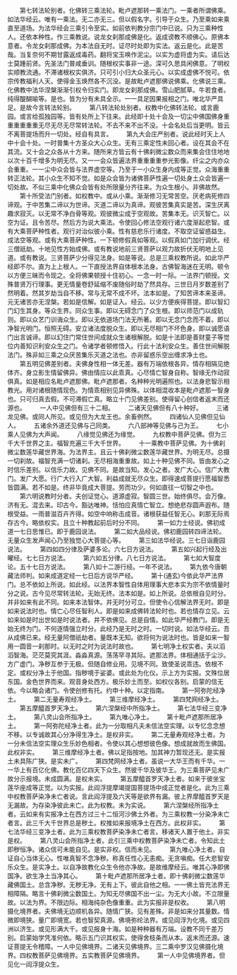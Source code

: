 <!-- { "loadSidebar": true } -->
　　第七转法轮别者。化佛转三乘法轮。毗卢遮那转一乘法门。一乘者所谓佛乘。如法华经云。唯有一乘法。无二亦无三。但以假名字。引导于众生。乃至乘如来乘直至道场。为法华经会三乘引令至实。如前依判教分宗门中已说。只为三乘种性人。还依本种性。作三乘教说。说龙女刹那成佛是化。返成谤教不顺佛心。原佛本意者。令龙女刹那成佛。为本法自无时。证尽时处即为实法。返云是化。此是苦哉。当复奈何不期甘露返成毒药。翻将宝玉唤作泥尘。以实为虚将虚为实。请后达士莫踵前贤。先圣法门普咸垂训。随根权实事非一途。深可久思具闲佛意。了明权实顺教流通。不滞诸根权实俱济。只可引小归大众圣元心。以实成虚佛不悦可。依宗传教福利人天。使得金玉焕然各不沉没。是故毗卢遮那佛说佛乘。化佛说三乘。化佛教中法华涅槃渐渐引权令归实门。即龙女刹那成佛。雪山肥腻草。牛若食者。纯得醍醐喻等。是也。皆为分有未具全示。一一具足因果报相之门。唯北华严具足。是故今言转法轮别。
　　第八转法轮处别者。权教中化佛转法轮。或言鹿园。或言给孤独园等。皆有处所上下往来。此经即十处十会及一切尘中佛国佛身重重重重重重无尽无尽无尽常转法轮。不去不来不出不没。十会名处后当更明。皆云不离菩提场而升一切处。经自有具言。
　　第九大会庄严别者。说此经时天上人中十会十处。一时普集十方圣众大心众生。无有三乘定性未回心者。设在其会不在其流。又十会之众各从十方来。随所来方皆云有十佛刹微尘数众而来集会住住地地以次十百千增多为明无尽。又一一会众皆遍法界重重重重参光影像。纤尘之内亦众会重重。一一尘中众会皆与法界虚空等。乃至于一小众生身内成等正觉。众海重重转正法轮。其小众生不知不觉。如是众会皆为诸佛菩萨性遍一切处身土众会皆遍一切处故。不似三乘中化佛众会皆有处所限量分齐往来。为众生根小。非佛故然。
　　第十所受法门别者。如权教中。或从小乘。渐渐修习无常苦空。厌老病死修四谛观。于中苦集二谛以为世谛。灭道二谛以为真谛。观彼苦集真实是苦。深生厌离趣求寂灭。以无常不净白骨等观。观彼微尘成于空观故。苦集本无。识灭智亡。以空为证。且令苦尽。然后方为说大乘法。令使回心修法空观行诸六度渐起悲智。或有大乘菩萨种性者。观行对治似彼小乘。性有慈悲乐行诸度。不取空证留惑益生。成法空等观。或有大乘菩萨种性。一下顿修假真如等观。以假真如门加行调伏。经三僧祇劫。十地见性方始成佛。或有教说地前三贤菩萨以观力故折伏无明地上见道。或有教说。三贤菩萨少分得见法身。如是等说。总是三乘权教所说。如此华严经即不尔。直为上上根人。一下直授法界自体根本法身。古佛智海迷在无明。顿令以方便三昧而令现之。全将佛果顿授十住初心。一念一时一际。一法界门顿授。文殊普贤万行理事。更无情量卷舒延缩不废随俗时劫了然具存。三世日月岁数差别了然明着。然其岁劫当自不移。常与无常不成不坏。法本如是。了知苦谛本来圣谛。元无诸苦亦无涅槃。若如是信解。如是证入。经云。以少方便疾得菩提。即以智幻门幻生其身。等众生界。同众生事。即以无碍念门了众生根。即以师范门以成轨则。即以众艺门训诲众生。即以无依道场门法无所著。即以无念门念而不着。即以净智光明门。恒照无碍。安立诸法度脱众生。即以无尽相门不坏色身。即以诚愿语门出言诚谛。即以幻住门常住世间成就众生诸根解脱。如是十法即是善财童子等觉位内善知识利安众生之门。令诸学者顿修悟入。行此十法利安众生。善住世间解脱法门。殊非如三乘之众厌苦集乐灭道之法也。亦非留惑乐空出缠求净土也。
　　第五明见佛差别者。夫佛身性相一体无差。器有万端依根各异。情存相隔见绝体齐。身立影生情留佛异。佛由情应以此乖真。心尽情亡智身自称。智缘无作动寂俱真。如是相应名毗卢遮那佛。毗卢遮那者。名种种光明遍照也。以法身悲智示相教光。用对诸根随情现色。为情乖相别见异佛殊。以体相混收本是毗卢遮那一智身也。只可归真去假。不可滞假亡真。略立十门见佛差别。使得留心创信者返末而还源也。
　　一人中见佛但有三十二相。
　　二诸天见佛但有八十种好。
　　三诸龙见佛。或同人所见。或见但为大龙王也。余畜例然。
　　四诸仙人见佛但见仙人。
　　五诸余外道还见佛与己同类。
　　六八部神等见佛与己为王。
　　七小乘人见佛为大声闻。
　　八缘觉见佛还为缘觉。
　　九权教中菩萨见佛。但为三千大千世界之主。福智充遍三千大千世界。
　　十一乘教中菩萨见佛。为十佛刹微尘数莲华藏世界海。为法界主。且云十佛刹微尘数莲华藏世界。为明无尽。总摄一切刹故。福智充满一切诸刹。无尽相海重重故。如上十种见佛不同。皆由发心之时信乐差别。以信乐力故。见佛不同。是故当知。发心之者。发广大心。信广大教门。发广大愿。行广大行入广大智。利益成就无尽众生。即得速成菩提行愿福智悉皆圆满。若不如是。终非毕竟成大菩提。劳而功少。何如直往一切智之中也。
　　第六明说教时分者。夫创证觉心。道源虚寂。智圆三世。始终俱尽。会万像。济有无。混去来。印古今。豁达唯神。恬怕应真情亡智立。想绝悲存圆声遐布。随根受益。一雨普滋百卉齐得。如空中响称击成音。诸根获益任智无心。刹那无际焉存古今。略依权实。且立十种教起前后时分不同。
　　第一如力士经说。佛初成道一七日思惟已。即于鹿园说法。
　　第二如大品经说。佛初鹿园转四谛法轮。无量众生发声闻心乃至独觉心大菩提心等。
　　第三如法华经说。三七日诣鹿园说法。
　　第四如四分律及萨婆多论。六七日方说法。
　　第五如兴起行经及出曜经。七七日方说法。
　　第六如五分律。八七日方说法。
　　第七如大智度论。五十七日方说法。
　　第八如十二游行经。一年不说法。
　　第九依今唐朝藏法师判。如来成道定经一七日后方说华严经。
　　第十(通玄)今依此华严法界门。总不依如上所说。如此经。以法界本智性自体用理事大悲本实为宗不依情量时分之说。古今见尽常转法轮。无始无终。法本如是。如上所说。总依根自见时分。并非如来有此不同。如来本法智体。并无时分可立。但使令心信解法界无时。即是如来说法时也。情亡心尽任智利人。即是如来成佛转法轮时也。若也情存立见。云如来如是时出世如是时说法者。并不依佛见。总是自情。如此华严经教门。即是无始无终为门。不何逐情强立时分。此经乃是无时之时。一切时说。如法华经云。吾从成佛已来。经无量阿僧祇劫者。量既本无知。欲将何为说法时也。皆是如来一智用一圆音一刹那时。以无时之时为说法时故也。
　　第七明净土权实者。夫以滔滔智海。茫茫莫究其涯。淼淼真源。荡荡罕寻其际。遮那法界。体相通括于尘沙。方广虚门。净秽互参于无极。但随自修业用。见境不同。致使圣说乖违。依根不定。或权分净土于他国。指秽境于娑婆。或此处为化仪。示上方为实报。文殊位居东国。金色世界而来。观音身处西方。极乐妙土而至。如权仪各别。启蒙的信无依。今以略会诸门。令使创修有托。约申十种。以定指南。
　　第一阿弥陀经净土。
　　第二无量寿观经净土。
　　第三维摩经净土。
　　第四梵网经净土。
　　第五摩醯首罗天净土。
　　第六涅槃经中所指净土。
　　第七法华经三变净土。
　　第八灵山会所指净土。
　　第九唯心净土。
　　第十毗卢遮那所居净土。
　　第一阿弥陀经净土者。此为一分取相凡夫未信法空实理。以专忆念念想不移。以专诚故其心分净得生净土。是权非实。
　　第二无量寿观经净土者。为一分未信法空实理众生乐妙色相者。令使以其心想想彼色像。想成就故而生佛国。此权非实。
　　第三维摩经净土者。佛以足指按地。加其神力暂现还无。是实报土未具陈广狭。是实未广。
　　第四梵网经净土者。虽说一大华王而有千华。一一华上有百亿化佛。教化百亿四天下众生。然彼千华及彼华王。为三乘菩萨见未广故分示报境。未成圆满。是权未实。
　　第五摩醯首罗天净土者。如来于彼坐宝莲华座成等正觉。以为实报。此阎浮提摩竭提国菩提场中成正觉者是化。此为三乘中权教菩萨染净未亡者说。言此阎浮提及六天等是欲界有漏。彼上界摩醯首罗天是无漏故。为存染净彼此未亡。此为权教。未为实说。
　　第六涅槃经所指净土者。云如来有实报净土在西方过三十二恒河沙佛土外者。为三乘权教一分染净未亡者言。此三千大千世界总是秽土。权推如来报境净土在西方。此权非实。
　　第七法华经三变净土者。此为三乘权教菩萨染净未亡者言。移诸天人置于他土。非实是权。
　　第八灵山会所指净土者。此引三乘中权教菩萨染净未亡者。令知此土即秽恒净。诸众信可未能自见。是实非权。信而未见。
　　第九唯心净土者。自证自心当体无心。性唯真智不念净秽。称真任性心无恚痴。无贪嗔痴。任大悲智安乐众生。是实净土。以自净故教化众生令他亦净故。是故维摩经云。唯其心净即佛国净。欲生净土当净其心。
　　第十毗卢遮那所居净土者。即十佛刹微尘数莲华藏佛国土。总含净秽。无秽无净。无有上下。彼此自他之相。一一佛土皆充法界无相障隔。略言十佛刹微尘数国土。为知无尽佛国不出一尘。为无大小故。不立限量故。以法为界。不限边际。相海纯杂色像重重。此为实报非是权收。
　　第八明摄化境界者。夫佛境无边顺机各异。随情广狭。见有差殊。非是如来分其量数。情微即境狭。量广即境宽。若也智契真源。佛境弥纶法界。或见阎浮为化境。或见四洲以济生。或见形满大千。或见报身十海。如是种种器有万端。设教不同千差万别。启蒙始学凭准何依。略示五门识其权实。使得舍枝条而从本。返末而还源。速证菩提无令稽障。一人中见佛境界。二诸天见佛境界。三二乘中罗汉见佛摄化境界。四权教菩萨见佛境界。五实教菩萨见佛境界。
　　第一人中见佛境界者。但见化一阎浮提众生。
